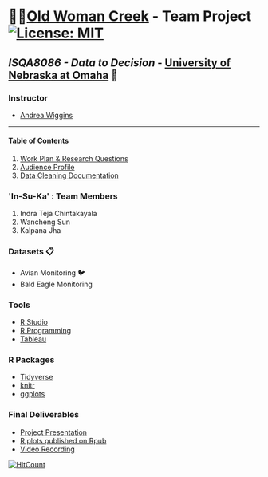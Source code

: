 # :deciduous_tree::evergreen_tree:[Old Woman Creek](https://goo.gl/maps/LbCWxcjZbv12) - Team Project [![License: MIT](https://img.shields.io/badge/License-MIT-yellow.svg)](https://opensource.org/licenses/MIT)
## _ISQA8086 - Data to Decision_ - [University of Nebraska at Omaha](https://www.unomaha.edu/) :school:

### Instructor 
* [Andrea Wiggins](http://andreawiggins.com/)

________
#### Table of Contents

1. [Work Plan & Research Questions](https://github.com/indraTeja/OldWomanCreek/tree/master/Deliverables/WorkPlan)
1. [Audience Profile](https://github.com/indraTeja/OldWomanCreek/blob/master/Deliverables/AudienceProfile/AudienceProfile.md)
1. [Data Cleaning Documentation](https://github.com/indraTeja/OldWomanCreek/tree/master/Deliverables/DataCleaningDoc)

### 'In-Su-Ka' : Team Members
1. Indra Teja Chintakayala
2. Wancheng Sun
3. Kalpana Jha

### Datasets :clipboard:
* Avian Monitoring  :bird:
* Bald Eagle Monitoring 

### Tools 
* [R Studio](https://www.rstudio.com/products/rstudio/download/)
* [R Programming](https://www.rstudio.com/resources/cheatsheets/)
* [Tableau](https://www.tableau.com/)

### R Packages
* [Tidyverse](https://www.tidyverse.org/)
* [knitr](https://cran.r-project.org/web/packages/knitr/index.html)
* [ggplots](https://ggplot2.tidyverse.org/)

### Final Deliverables
* [Project Presentation](https://docs.google.com/presentation/d/1tlXC6aDYtgae_KXM7PmKY-xoQlFMXJTDuZJreI3NAj4/edit#slide=id.p)
* [R plots published on Rpub](https://rpubs.com/indrateja/owc-final)
* [Video Recording](https://drive.google.com/open?id=1a7CvS1KsJmPrcXRB9CpT3XgGevlj_oho)

[![HitCount](http://hits.dwyl.io/indraTeja/OldWomanCreek.svg)](http://hits.dwyl.io/indraTeja/OldWomanCreek)
